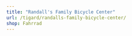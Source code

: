 ```yaml
---
title: "Randall's Family Bicycle Center"
url: /tigard/randalls-family-bicycle-center/
shop: Fahrrad
---
```

